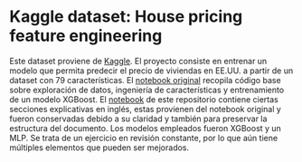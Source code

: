 # Kaggle dataset: House pricing feature engineering
Este dataset proviene de [Kaggle](https://www.kaggle.com/competitions/house-prices-advanced-regression-techniques). El proyecto consiste en entrenar un modelo que permita predecir el precio de viviendas en EE.UU. a partir de un dataset con 79 características. 
El [notebook original](https://www.kaggle.com/code/ryanholbrook/feature-engineering-for-house-prices) recopila código base sobre exploración de datos, ingeniería de características y entrenamiento de un modelo XGBoost.
El [notebook](https://github.com/xiphos-dev/House_pricing_feature_engineering/blob/main/feature-engineering-for-house-prices.ipynb) de este repositorio contiene ciertas secciones explicativas en inglés, estas provienen del notebook original y fueron conservadas debido a su claridad y también para preservar la estructura del documento. Los modelos empleados fueron XGBoost y un MLP. Se trata de un ejercicio en revisión constante, por lo que aún tiene múltiples elementos que pueden ser mejorados.
